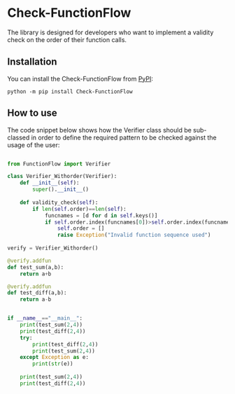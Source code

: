 # Check-FunctionFlow
The library is designed for developers who want to implement a validity check on the order of their function calls.



## Installation

You can install the Check-FunctionFlow from [PyPI](https://pypi.org/project/Check-FunctionFlow/):

    python -m pip install Check-FunctionFlow

## How to use
The code snippet below shows how the Verifier class should be sub-classed in order to define the required pattern to be checked against the usage of the user:
```python

from FunctionFlow import Verifier

class Verifier_Withorder(Verifier):
    def __init__(self):
        super().__init__()
        
    def validity_check(self):
        if len(self.order)==len(self):
            funcnames = [d for d in self.keys()]
            if self.order.index(funcnames[0])>self.order.index(funcnames[1]):
                self.order = []
                raise Exception("Invalid function sequence used")
    
verify = Verifier_Withorder()

@verify.addfun
def test_sum(a,b):
    return a+b

@verify.addfun
def test_diff(a,b):
    return a-b


if __name__=="__main__":
    print(test_sum(2,4))
    print(test_diff(2,4))
    try:
        print(test_diff(2,4))
        print(test_sum(2,4))
    except Exception as e:        
        print(str(e))
    
    print(test_sum(2,4))
    print(test_diff(2,4))
```

